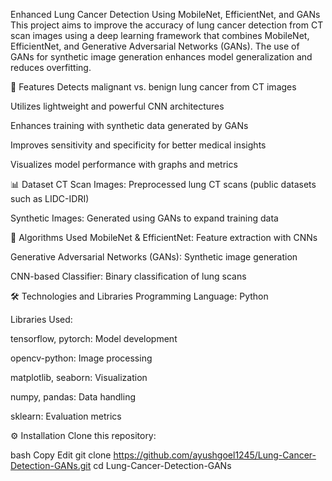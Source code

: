 Enhanced Lung Cancer Detection Using MobileNet, EfficientNet, and GANs
This project aims to improve the accuracy of lung cancer detection from CT scan images using a deep learning framework that combines MobileNet, EfficientNet, and Generative Adversarial Networks (GANs). The use of GANs for synthetic image generation enhances model generalization and reduces overfitting.

📌 Features
Detects malignant vs. benign lung cancer from CT images

Utilizes lightweight and powerful CNN architectures

Enhances training with synthetic data generated by GANs

Improves sensitivity and specificity for better medical insights

Visualizes model performance with graphs and metrics

📊 Dataset
CT Scan Images: Preprocessed lung CT scans (public datasets such as LIDC-IDRI)

Synthetic Images: Generated using GANs to expand training data

🧠 Algorithms Used
MobileNet & EfficientNet: Feature extraction with CNNs

Generative Adversarial Networks (GANs): Synthetic image generation

CNN-based Classifier: Binary classification of lung scans

🛠️ Technologies and Libraries
Programming Language: Python

Libraries Used:

tensorflow, pytorch: Model development

opencv-python: Image processing

matplotlib, seaborn: Visualization

numpy, pandas: Data handling

sklearn: Evaluation metrics

⚙️ Installation
Clone this repository:

bash
Copy
Edit
git clone https://github.com/ayushgoel1245/Lung-Cancer-Detection-GANs.git
cd Lung-Cancer-Detection-GANs
